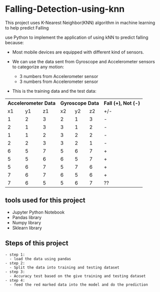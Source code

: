 # Falling-Detection-using-knn
  This project uses K-Nearest Neighbor(KNN) algorithm in machine learning to help
  predict Falling

  use Python to implement the application of using kNN to predict falling because:

  - Most mobile devices are equipped with different kind of sensors.
  - We can use the data sent from Gyroscope and Accelerometer sensors to categorize
  any motion:
    - 3 numbers from Accelerometer sensor
    - 3 numbers from Accelerometer sensor

  - This is the training data and the test data:


  <table class="tg">
    <tr>
      <th class="tg-0lax" colspan="3">Accelerometer Data</th>
      <th class="tg-kwiq" colspan="3">Gyroscope Data</th>
      <th class="tg-kwiq">Fall (+), Not (-)</th>
    </tr>
    <tr>
      <td class="tg-0pky">x1</td>
      <td class="tg-0pky">y1</td>
      <td class="tg-0pky">z1</td>
      <td class="tg-0pky">x2</td>
      <td class="tg-0pky">y2</td>
      <td class="tg-0pky">z2</td>
      <td class="tg-c3ow">+/-</td>
    </tr>
    <tr>
      <td class="tg-0pky">1</td>
      <td class="tg-0pky">2</td>
      <td class="tg-0pky">3</td>
      <td class="tg-0pky">2</td>
      <td class="tg-0pky">1</td>
      <td class="tg-0pky">3</td>
      <td class="tg-c3ow">-</td>
    </tr>
    <tr>
      <td class="tg-0pky">2</td>
      <td class="tg-0pky">1</td>
      <td class="tg-0pky">3</td>
      <td class="tg-0pky">3</td>
      <td class="tg-0pky">1</td>
      <td class="tg-0pky">2</td>
      <td class="tg-c3ow">-</td>
    </tr>
    <tr>
      <td class="tg-0pky">1</td>
      <td class="tg-0pky">1</td>
      <td class="tg-0pky">2</td>
      <td class="tg-0pky">3</td>
      <td class="tg-0pky">2</td>
      <td class="tg-0pky">2</td>
      <td class="tg-c3ow">-</td>
    </tr>
    <tr>
      <td class="tg-0pky">2</td>
      <td class="tg-0pky">2</td>
      <td class="tg-0pky">3</td>
      <td class="tg-0pky">3</td>
      <td class="tg-0pky">2</td>
      <td class="tg-0pky">1</td>
      <td class="tg-c3ow">-</td>
    </tr>
    <tr>
      <td class="tg-0pky">6</td>
      <td class="tg-0pky">5</td>
      <td class="tg-0pky">7</td>
      <td class="tg-0pky">5</td>
      <td class="tg-0pky">6</td>
      <td class="tg-0pky">7</td>
      <td class="tg-c3ow">+</td>
    </tr>
    <tr>
      <td class="tg-0pky">5</td>
      <td class="tg-0pky">5</td>
      <td class="tg-0pky">6</td>
      <td class="tg-0pky">6</td>
      <td class="tg-0pky">5</td>
      <td class="tg-0pky">7</td>
      <td class="tg-c3ow">+</td>
    </tr>
    <tr>
      <td class="tg-0pky">5</td>
      <td class="tg-0pky">6</td>
      <td class="tg-0pky">7</td>
      <td class="tg-0pky">5</td>
      <td class="tg-0pky">7</td>
      <td class="tg-0pky">6</td>
      <td class="tg-c3ow">+</td>
    </tr>
    <tr>
      <td class="tg-0pky">7</td>
      <td class="tg-0pky">6</td>
      <td class="tg-0pky">7</td>
      <td class="tg-0pky">6</td>
      <td class="tg-0pky">5</td>
      <td class="tg-0pky">6</td>
      <td class="tg-c3ow">+</td>
    </tr>
    <tr>
      <td class="tg-s256">7</td>
      <td class="tg-s256">6</td>
      <td class="tg-s256">5</td>
      <td class="tg-s256">5</td>
      <td class="tg-s256">6</td>
      <td class="tg-s256">7</td>
      <td class="tg-dxjg">??</td>
    </tr>
  </table>


  </table>

  ## tools used for this project
  - Jupyter Python Notebook
  - Pandas library
  - Numpy library
  - Sklearn library

  ## Steps of this project
    - step 1:
      - load the data using pandas
    - step 2:
      - Split the data into training and testing dataset
    - step 3:
      - Accuracy test based on the give training and testing dataset
    - step 4:
      - feed the red marked data into the model and do the prediction
